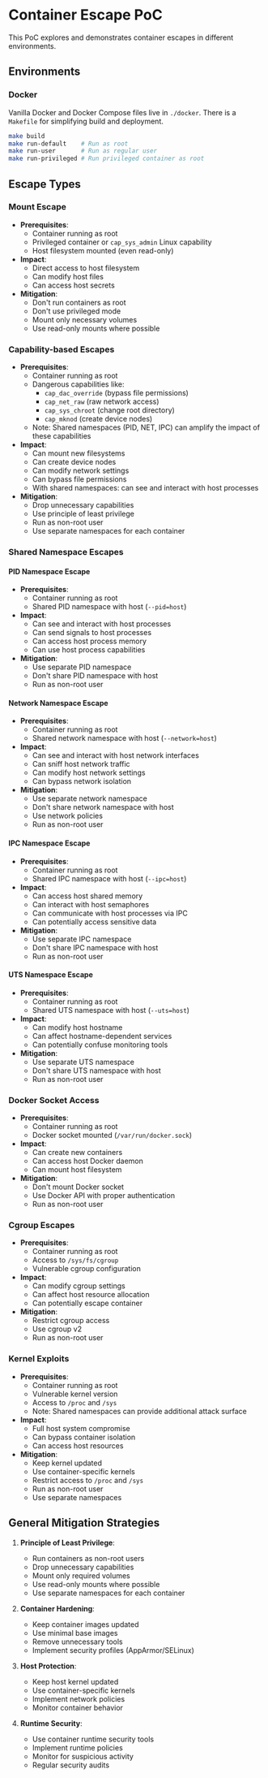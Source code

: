 # Container Escape PoC

This PoC explores and demonstrates container escapes in different environments.

## Environments

### Docker

Vanilla Docker and Docker Compose files live in `./docker`. There is a `Makefile` for
simplifying build and deployment.

```sh
make build
make run-default    # Run as root
make run-user       # Run as regular user
make run-privileged # Run privileged container as root
```

## Escape Types

### Mount Escape

- **Prerequisites**:
  - Container running as root
  - Privileged container or `cap_sys_admin` Linux capability
  - Host filesystem mounted (even read-only)
- **Impact**:
  - Direct access to host filesystem
  - Can modify host files
  - Can access host secrets
- **Mitigation**:
  - Don't run containers as root
  - Don't use privileged mode
  - Mount only necessary volumes
  - Use read-only mounts where possible

### Capability-based Escapes

- **Prerequisites**:
  - Container running as root
  - Dangerous capabilities like:
    - `cap_dac_override` (bypass file permissions)
    - `cap_net_raw` (raw network access)
    - `cap_sys_chroot` (change root directory)
    - `cap_mknod` (create device nodes)
  - Note: Shared namespaces (PID, NET, IPC) can amplify the impact of these capabilities
- **Impact**:
  - Can mount new filesystems
  - Can create device nodes
  - Can modify network settings
  - Can bypass file permissions
  - With shared namespaces: can see and interact with host processes
- **Mitigation**:
  - Drop unnecessary capabilities
  - Use principle of least privilege
  - Run as non-root user
  - Use separate namespaces for each container

### Shared Namespace Escapes

#### PID Namespace Escape

- **Prerequisites**:
  - Container running as root
  - Shared PID namespace with host (`--pid=host`)
- **Impact**:
  - Can see and interact with host processes
  - Can send signals to host processes
  - Can access host process memory
  - Can use host process capabilities
- **Mitigation**:
  - Use separate PID namespace
  - Don't share PID namespace with host
  - Run as non-root user

#### Network Namespace Escape

- **Prerequisites**:
  - Container running as root
  - Shared network namespace with host (`--network=host`)
- **Impact**:
  - Can see and interact with host network interfaces
  - Can sniff host network traffic
  - Can modify host network settings
  - Can bypass network isolation
- **Mitigation**:
  - Use separate network namespace
  - Don't share network namespace with host
  - Use network policies
  - Run as non-root user

#### IPC Namespace Escape

- **Prerequisites**:
  - Container running as root
  - Shared IPC namespace with host (`--ipc=host`)
- **Impact**:
  - Can access host shared memory
  - Can interact with host semaphores
  - Can communicate with host processes via IPC
  - Can potentially access sensitive data
- **Mitigation**:
  - Use separate IPC namespace
  - Don't share IPC namespace with host
  - Run as non-root user

#### UTS Namespace Escape

- **Prerequisites**:
  - Container running as root
  - Shared UTS namespace with host (`--uts=host`)
- **Impact**:
  - Can modify host hostname
  - Can affect hostname-dependent services
  - Can potentially confuse monitoring tools
- **Mitigation**:
  - Use separate UTS namespace
  - Don't share UTS namespace with host
  - Run as non-root user

### Docker Socket Access

- **Prerequisites**:
  - Container running as root
  - Docker socket mounted (`/var/run/docker.sock`)
- **Impact**:
  - Can create new containers
  - Can access host Docker daemon
  - Can mount host filesystem
- **Mitigation**:
  - Don't mount Docker socket
  - Use Docker API with proper authentication
  - Run as non-root user

### Cgroup Escapes

- **Prerequisites**:
  - Container running as root
  - Access to `/sys/fs/cgroup`
  - Vulnerable cgroup configuration
- **Impact**:
  - Can modify cgroup settings
  - Can affect host resource allocation
  - Can potentially escape container
- **Mitigation**:
  - Restrict cgroup access
  - Use cgroup v2
  - Run as non-root user

### Kernel Exploits

- **Prerequisites**:
  - Container running as root
  - Vulnerable kernel version
  - Access to `/proc` and `/sys`
  - Note: Shared namespaces can provide additional attack surface
- **Impact**:
  - Full host system compromise
  - Can bypass container isolation
  - Can access host resources
- **Mitigation**:
  - Keep kernel updated
  - Use container-specific kernels
  - Restrict access to `/proc` and `/sys`
  - Run as non-root user
  - Use separate namespaces

## General Mitigation Strategies

1. **Principle of Least Privilege**:

   - Run containers as non-root users
   - Drop unnecessary capabilities
   - Mount only required volumes
   - Use read-only mounts where possible
   - Use separate namespaces for each container

2. **Container Hardening**:

   - Keep container images updated
   - Use minimal base images
   - Remove unnecessary tools
   - Implement security profiles (AppArmor/SELinux)

3. **Host Protection**:

   - Keep host kernel updated
   - Use container-specific kernels
   - Implement network policies
   - Monitor container behavior

4. **Runtime Security**:
   - Use container runtime security tools
   - Implement runtime policies
   - Monitor for suspicious activity
   - Regular security audits
